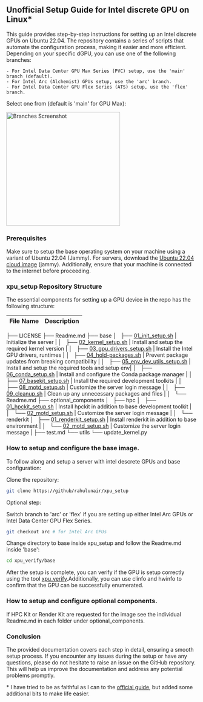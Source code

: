 ## Unofficial Setup Guide for Intel discrete GPU on Linux*

This guide provides step-by-step instructions for setting up an Intel discrete GPUs on Ubuntu 22.04. The repository contains a series of scripts that automate the configuration process, making it easier and more efficient. Depending on your specific dGPU, you can use one of the following branches:

    - For Intel Data Center GPU Max Series (PVC) setup, use the 'main' branch (default).
    - For Intel Arc (Alchemist) GPUs setup, use the 'arc' branch.
    - For Intel Data Center GPU Flex Series (ATS) setup, use the 'flex' branch.
    
Select one from (default is 'main' for GPU Max):
<p align="left">
  <img src="https://user-images.githubusercontent.com/786476/234941539-fa4d3a30-5e5d-4888-990e-8cf13766abe5.png" width="300" alt="Branches Screenshot">
</p>



### Prerequisites

Make sure to setup the base operating system on your machine using a variant of Ubuntu 22.04 (Jammy). For servers, download the [Ubuntu 22.04 cloud image](https://cloud-images.ubuntu.com/jammy/current/) (jammy). Additionally, ensure that your machine is connected to the internet before proceeding.

### xpu\_setup Repository Structure

The essential components for setting up a GPU device in the repo has the following structure:

| File Name                  | Description                                      |
|---------------------------|--------------------------------------------------|
├── LICENSE
├── Readme.md
├── base
│   ├── [01_init_setup.sh](https://github.com/rahulunair/xpu_setup/blob/main/basinit_setup.sh)           | Initialize the server     |
│   ├── [02_kernel_setup.sh](https://github.com/rahulunair/xpu_setup/blob/main/base/2_kernel_setup.sh)         | Install and setup the required kernel version    |
│   ├── [03_gpu_drivers_setup.sh](https://github.com/rahulunair/xpu_setup/blob/main/base/3_gpu_drivers_setup.sh)    | Install  the Intel GPU drivers, runtimes      |
│   ├── [04_hold-packages.sh](https://github.com/rahulunair/xpu_setup/blob/main/base/4_hold-packages.sh)        | Prevent package updates from breaking compatibility |
│   ├── [05_env_dev_utils_setup.sh](https://github.com/rahulunair/xpu_setup/blob/main/base/5_env_dev_utils_setup.sh)  | Install and setup the required tools and setup env|
│   ├── [06_conda_setup.sh](https://github.com/rahulunair/xpu_setup/blob/main/base/6_conda_setup.sh)          | Install and configure the Conda package manager  |
│   ├── [07_basekit_setup.sh](https://github.com/rahulunair/xpu_setup/blob/main/base/7_basekit_setup.sh)        | Install the required development toolkits        |
│   ├── [08_motd_setup.sh](https://github.com/rahulunair/xpu_setup/blob/main/base/8_motd_setup.sh)           | Customize the server login message               |
│   ├── [09_cleanup.sh](https://github.com/rahulunair/xpu_setup/blob/main/base/9_cleanup.sh)              | Clean up any unnecessary packages and files      |
│   └── Readme.md
├── optional_components
│   ├── hpc
│   ├── [01_hpckit_setup.sh](https://github.com/rahulunair/xpu_setup/blob/main/optional_components/hpc/01_hpckit_setup.sh)        | Install hpckit in addition to base development toolkit        |
│   └── [02_motd_setup.sh](https://github.com/rahulunair/xpu_setup/blob/main/optional_components/hpc/8_motd_setup.sh)           | Customize the server login message               |
│   └── renderkit
│       ├── [01_renderkit_setup.sh](https://github.com/rahulunair/xpu_setup/blob/main/optional_components/renderkit/01_renderkit_setup.sh)           | Install renderkit in addition to base environment      |
│       └── [02_motd_setup.sh](https://github.com/rahulunair/xpu_setup/blob/main/optional_components/renderkit/8_motd_setup.sh)           | Customize the server login message               |
├── test.md
└── utils
    └── update_kernel.py


### How to setup and configure the base image.

To follow along and setup a server with intel descrete GPUs and base configuration:

Clone the repository:

```bash
git clone https://github/rahulunair/xpu_setup
```
Optional step:

Switch branch to 'arc' or 'flex' if you are setting up either Intel Arc GPUs or Intel Data Center GPU Flex Series.

```bash
git checkout arc # for Intel Arc GPUs
```
Change directory to base inside xpu\_setup and follow the Readme.md inside 'base':

```bash
cd xpu_verify/base
```

After the setup is complete, you can verify if the GPU is setup correctly using the tool [xpu\_verify](https://github.com/rahulunair/xpu_verify).Additionally, you can use clinfo and hwinfo to confirm that the GPU can be successfully enumerated.

### How to setup and configure optional components.

If HPC Kit or Render Kit are requested for the image see the individual Readme.md in each folder under optional_components.

### Conclusion

The provided documentation covers each step in detail, ensuring a smooth setup process. If you encounter any issues during the setup or have any questions, please do not hesitate to raise an issue on the GitHub repository. This will help us improve the documentation and address any potential problems promptly.

\* I have tried to be as faithful as I can to the [official guide](https://dgpu-docs.intel.com/installation-guides/index.html), but added some additional bits to make life easier.

